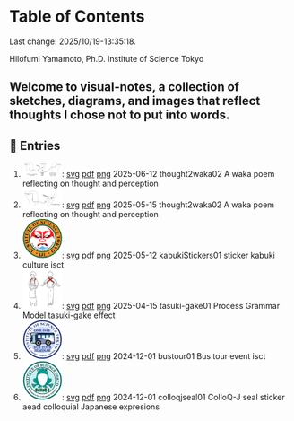 # Table of Contents

Last change: 2025/10/19-13:35:18.

Hilofumi Yamamoto, Ph.D. Institute of Science Tokyo

Welcome to visual-notes, a collection of sketches, diagrams, and images that reflect thoughts I chose not to put into words.
---

## 📅 Entries

<prettier-ignore>

1. <img src="./images/thought2waka02.png" alt="thought2waka02" width="70">:
   [svg](./images/thought2waka02.svg)
   [pdf](./images/thought2waka02.pdf)
   [png](./images/thought2waka02.png)
   2025-06-12 thought2waka02
   A waka poem reflecting on thought and perception
1. <img src="./images/thought2waka01.png" alt="thought2waka01" width="70">:
   [svg](./images/thought2waka01.svg)
   [pdf](./images/thought2waka01.pdf)
   [png](./images/thought2waka01.png)
   2025-05-15 thought2waka02
   A waka poem reflecting on thought and perception
1. <img src="./images/kabukiStickers01.png" alt="kabukiStickers01" width="70">:
   [svg](./images/kabukiStickers01.svg)
   [pdf](./images/kabukiStickers01.pdf)
   [png](./images/kabukiStickers01.png)
   2025-05-12 kabukiStickers01 
   sticker kabuki culture isct 
1. <img src="./images/tasuki-gake01.pdf" alt="tasuki-gake01" width="70">:
   [svg](./images/tasuki-gake01.svg)
   [pdf](./images/tasuki-gake01.pdf)
   [png](./images/tasuki-gake01.png)
   2025-04-15 tasuki-gake01 Process Grammar Model tasuki-gake effect 
1. <img src="./images/bustour01.png" alt="bustour01" width="70">:
   [svg](./images/bustour01.svg)
   [pdf](./images/bustour01.pdf)
   [png](./images/bustour01.png)
   2024-12-01 bustour01
    Bus tour event isct
1. <img src="./images/colloqjseal01.png" alt="colloqjseal01" width="70">:
    [svg](./images/colloqjseal01.svg)
    [pdf](./images/colloqjseal01.pdf)
    [png](./images/colloqjseal01.png)
    2024-12-01 colloqjseal01
    ColloQ-J seal sticker aead colloquial Japanese expresions


